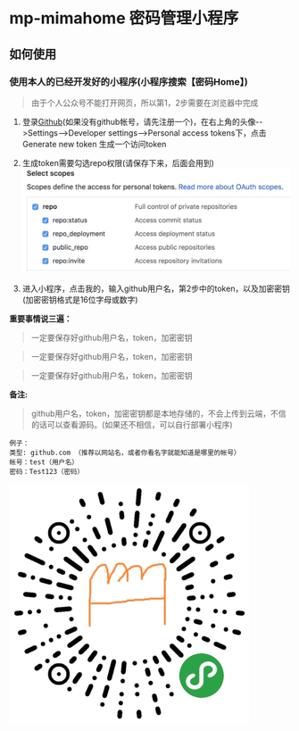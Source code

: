 # mp-mimahome 密码管理小程序

## 如何使用

### 使用本人的已经开发好的小程序(小程序搜索【密码Home】)

> 由于个人公众号不能打开网页，所以第1，2步需要在浏览器中完成

1. 登录[Github](http://github.com)(如果没有github帐号，请先注册一个)，在右上角的头像-->Settings-->Developer settings-->Personal access tokens下，点击Generate new token 生成一个访问token


2. 生成token需要勾选repo权限(请保存下来，后面会用到)
![./static/images/help2.png](./static/images/help2.png)


3. 进入小程序，点击我的，输入github用户名，第2步中的token，以及加密密钥(加密密钥格式是16位字母或数字)

**重要事情说三遍：**

> 一定要保存好github用户名，token，加密密钥

> 一定要保存好github用户名，token，加密密钥

> 一定要保存好github用户名，token，加密密钥


**备注:**
> github用户名，token，加密密钥都是本地存储的，不会上传到云端，不信的话可以查看源码。(如果还不相信，可以自行部署小程序)


```
例子：
类型: github.com （推荐以网站名，或者你看名字就能知道是哪里的帐号）
帐号：test（用户名）
密码：Test123（密码）
```

![./static/images/image.png](./static/images/image.png)
